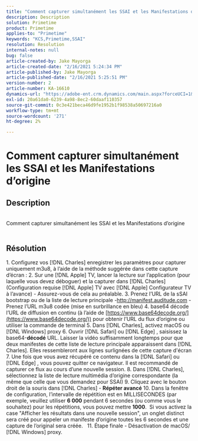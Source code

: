 ```yaml
---
title: "Comment capturer simultanément les SSAI et les Manifestations d'origine"
description: Description
solution: Primetime
product: Primetime
applies-to: "Primetime"
keywords: "KCS,Primetime,SSAI"
resolution: Resolution
internal-notes: null
bug: false
article-created-by: Jake Mayorga
article-created-date: "2/16/2021 5:24:34 PM"
article-published-by: Jake Mayorga
article-published-date: "2/16/2021 5:25:51 PM"
version-number: 2
article-number: KA-16610
dynamics-url: "https://adobe-ent.crm.dynamics.com/main.aspx?forceUCI=1&pagetype=entityrecord&etn=knowledgearticle&id=fd0d47d2-7b70-eb11-a812-00224809a536"
exl-id: 20a61da0-6239-4a98-8ec2-60daaf110357
source-git-commit: 0c3e421beca46d9fe1952b1f98538a50697216a0
workflow-type: tm+mt
source-wordcount: '271'
ht-degree: 2%

---
```


# Comment capturer simultanément les SSAI et les Manifestations d’origine

## Description

<br>Comment capturer simultanément les SSAI et les Manifestations d’origine<br><br>



## Résolution




1. Configurez vos [!DNL Charles] enregistrer les paramètres pour capturer uniquement m3u8, à l’aide de la méthode suggérée dans cette capture d’écran : 2. Sur une [!DNL Apple] TV, lancer la lecture sur l’application (pour laquelle vous devez déboguer) et la capturer dans [!DNL Charles] (Configuration requise [!DNL Apple] TV avec [!DNL Apple] Configurateur TV à l’avance) - Assurez-vous de cela au préalable.  3. Prenez l’URL de la sSAI bootstrap ou de la liste de lecture principale -http://manifest.auditude.com - Prenez l’URL m3u8 codée (mise en surbrillance en bleu) 4. base64 décode l’URL de diffusion en continu (à l’aide de [https://www.base64decode.org/](https://www.base64decode.org/)) pour obtenir l’URL du flux d’origine ou utiliser la commande de terminal 5. Dans [!DNL Charles], activez macOS ou [!DNL Windows] proxy 6. Ouvrir [!DNL Safari] ou [!DNL Edge] , saisissez la base64-<b>décodé</b> URL. Laisser la vidéo suffisamment longtemps pour que deux manifestes de cette liste de lecture principale apparaissent dans [!DNL Charles]. Elles ressembleront aux lignes surlignées de cette capture d&#39;écran 7. Une fois que vous avez récupéré ce contenu dans la [!DNL Safari] ou [!DNL Edge] , vous pouvez quitter ce navigateur. Il est recommandé de capturer ce flux au cours d’une nouvelle session.  8. Dans [!DNL Charles], sélectionnez la liste de lecture multimédia d’origine correspondante (la même que celle que vous demandez pour SSAI) 9. Cliquez avec le bouton droit de la souris dans [!DNL Charles] - <b>Répéter avancé</b>  10. Dans la fenêtre de configuration, l’intervalle de répétition est en MILLISECONDES (par exemple, veuillez utiliser <b>6 000</b> pendant 6 secondes (ou comme vous le souhaitez) pour les répétitions, vous pouvez mettre <b>1000</b>.  Si vous activez la case &quot;Afficher les résultats dans une nouvelle session&quot;, un onglet distinct sera créé pour appeler un manifeste d’origine toutes les 6 secondes et une capture de l’original sera créée.   11. Étape finale - Désactivation de macOS/ [!DNL Windows] proxy.
